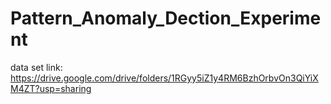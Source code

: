 # Pattern_Anomaly_Dection_Experiment

data set link:
https://drive.google.com/drive/folders/1RGyy5iZ1y4RM6BzhOrbvOn3QiYiXM4ZT?usp=sharing
